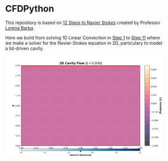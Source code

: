 # CFDPython

This repository is based on [12 Steps to Navier Stokes](https://github.com/barbagroup/CFDPython) created by Professor [Lorena Barba](http://lorenabarba.com/).

Here we build from solving 1D Linear Convection in [Step 1](/lessons/Step_1.ipynb) to [Step 11](/lessons/Step_11.ipynb) where we make a solver for the Navier-Stokes equation in 2D, particulary to model a lid-driven cavity.

![Alt text](/animations/2D_Cavity_Flow_gif.gif "2D Cavity Flow")
